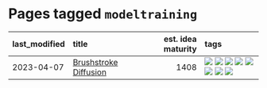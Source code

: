 # Pages tagged `modeltraining`

|last_modified|title|est. idea maturity|tags
|:---|:---|---:|:---|
|2023-04-07|[Brushstroke Diffusion](../brushstroke-diffusion.md)|1408|[![](https://img.shields.io/badge/tag-artisticstyletransfer-fde018)](../tags/artisticstyletransfer.md) [![](https://img.shields.io/badge/tag-creativity-d3fceb)](../tags/creativity.md) [![](https://img.shields.io/badge/tag-deepgenerativemodeling-e13c2b)](../tags/deepgenerativemodeling.md) [![](https://img.shields.io/badge/tag-experimental-77485f)](../tags/experimental.md) [![](https://img.shields.io/badge/tag-image_processing-3b18a)](../tags/image_processing.md) [![](https://img.shields.io/badge/tag-modeltraining-297b32)](../tags/modeltraining.md) [![](https://img.shields.io/badge/tag-painting-4ed36d)](../tags/painting.md) [![](https://img.shields.io/badge/tag-wip-4072a1)](../tags/wip.md)|